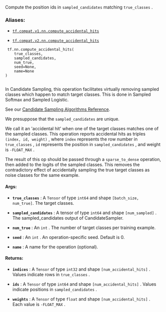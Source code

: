 Compute the position ids in  `sampled_candidates`  matching  `true_classes` .



### Aliases:

- [ `tf.compat.v1.nn.compute_accidental_hits` ](/api_docs/python/tf/nn/compute_accidental_hits)

- [ `tf.compat.v2.nn.compute_accidental_hits` ](/api_docs/python/tf/nn/compute_accidental_hits)



```
 tf.nn.compute_accidental_hits(
    true_classes,
    sampled_candidates,
    num_true,
    seed=None,
    name=None
)
 
```

In Candidate Sampling, this operation facilitates virtually removing
sampled classes which happen to match target classes.  This is done
in Sampled Softmax and Sampled Logistic.

See our <a href="http://tensorflow.google.cn/extras/candidate_sampling.pdf">Candidate Sampling Algorithms
Reference</a>.

We presuppose that the  `sampled_candidates`  are unique.

We call it an 'accidental hit' when one of the target classes
matches one of the sampled classes.  This operation reports
accidental hits as triples  `(index, id, weight)` , where  `index` 
represents the row number in  `true_classes` ,  `id`  represents the
position in  `sampled_candidates` , and weight is  `-FLOAT_MAX` .

The result of this op should be passed through a  `sparse_to_dense` 
operation, then added to the logits of the sampled classes. This
removes the contradictory effect of accidentally sampling the true
target classes as noise classes for the same example.



#### Args:

- **`true_classes`** : A  `Tensor`  of type  `int64`  and shape <code translate="no" dir="ltr">[batch_size,
num_true]</code>. The target classes.

- **`sampled_candidates`** : A tensor of type  `int64`  and shape  `[num_sampled]` .
The sampled_candidates output of CandidateSampler.

- **`num_true`** : An  `int` .  The number of target classes per training example.

- **`seed`** : An  `int` . An operation-specific seed. Default is 0.

- **`name`** : A name for the operation (optional).



#### Returns:

- **`indices`** : A  `Tensor`  of type  `int32`  and shape  `[num_accidental_hits]` .
Values indicate rows in  `true_classes` .

- **`ids`** : A  `Tensor`  of type  `int64`  and shape  `[num_accidental_hits]` .
Values indicate positions in  `sampled_candidates` .

- **`weights`** : A  `Tensor`  of type  `float`  and shape  `[num_accidental_hits]` .
Each value is  `-FLOAT_MAX` .

